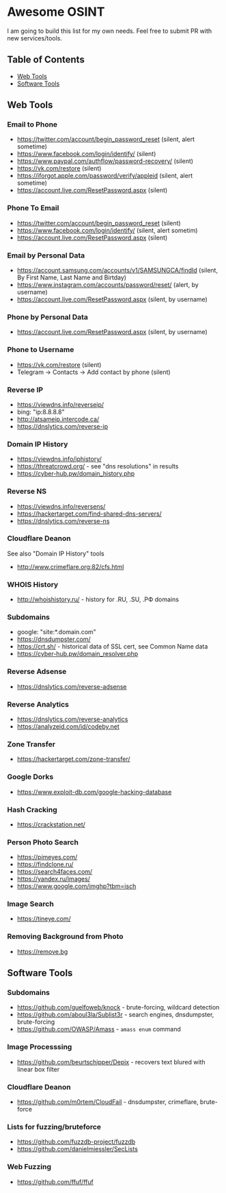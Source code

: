 # Awesome OSINT

I am going to build this list for my own needs. Feel free to submit PR with new services/tools.

## Table of Contents

- [Web Tools](#web-tools)
- [Software Tools](#software-tools)

## Web Tools

### Email to Phone

- https://twitter.com/account/begin_password_reset (silent, alert sometime)
- https://www.facebook.com/login/identify/ (silent)
- https://www.paypal.com/authflow/password-recovery/ (silent)
- https://vk.com/restore (silent)
- https://iforgot.apple.com/password/verify/appleid (silent, alert sometime)
- https://account.live.com/ResetPassword.aspx (silent)

### Phone To Email

- https://twitter.com/account/begin_password_reset (silent)
- https://www.facebook.com/login/identify/ (silent, alert sometim)
- https://account.live.com/ResetPassword.aspx (silent)

### Email by Personal Data

- https://account.samsung.com/accounts/v1/SAMSUNGCA/findId (silent, By First Name, Last Name and Birtday)
- https://www.instagram.com/accounts/password/reset/ (alert, by username)
- https://account.live.com/ResetPassword.aspx (silent, by username)

### Phone by Personal Data

- https://account.live.com/ResetPassword.aspx (silent, by username)

### Phone to Username

- https://vk.com/restore (silent)
- Telegram -> Contacts -> Add contact by phone (silent)

### Reverse IP

- https://viewdns.info/reverseip/
- bing: "ip:8.8.8.8"
- http://atsameip.intercode.ca/
- https://dnslytics.com/reverse-ip

### Domain IP History

- https://viewdns.info/iphistory/
- https://threatcrowd.org/ - see "dns resolutions" in results
- https://cyber-hub.pw/domain_history.php

### Reverse NS

- https://viewdns.info/reversens/
- https://hackertarget.com/find-shared-dns-servers/
- https://dnslytics.com/reverse-ns

### Cloudflare Deanon

See also "Domain IP History" tools

- http://www.crimeflare.org:82/cfs.html

### WHOIS History

- http://whoishistory.ru/ - history for .RU, .SU, .РФ domains

### Subdomains

- google: "site:*.domain.com"
- https://dnsdumpster.com/
- https://crt.sh/ - historical data of SSL cert, see Common Name data
- https://cyber-hub.pw/domain_resolver.php

### Reverse Adsense

- https://dnslytics.com/reverse-adsense

### Reverse Analytics

- https://dnslytics.com/reverse-analytics
- https://analyzeid.com/id/codeby.net

### Zone Transfer

- https://hackertarget.com/zone-transfer/

### Google Dorks

- https://www.exploit-db.com/google-hacking-database

### Hash Cracking

- https://crackstation.net/

### Person Photo Search

- https://pimeyes.com/
- https://findclone.ru/
- https://search4faces.com/
- https://yandex.ru/images/
- https://www.google.com/imghp?tbm=isch

### Image Search

- https://tineye.com/

### Removing Background from Photo

- https://remove.bg

## Software Tools

### Subdomains

- https://github.com/guelfoweb/knock - brute-forcing, wildcard detection
- https://github.com/aboul3la/Sublist3r - search engines, dnsdumpster, brute-forcing
- https://github.com/OWASP/Amass - `amass enum` command

### Image Processsing

- https://github.com/beurtschipper/Depix - recovers text blured with linear box filter

### Cloudflare Deanon

- https://github.com/m0rtem/CloudFail - dnsdumpster, crimeflare, brute-force

### Lists for fuzzing/bruteforce

- https://github.com/fuzzdb-project/fuzzdb
- https://github.com/danielmiessler/SecLists

### Web Fuzzing

- https://github.com/ffuf/ffuf
